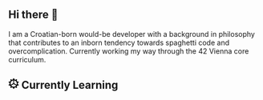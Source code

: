 <style type="text/css">
    .test {
        height: 1em;
    }
</style>

## Hi there 👋
I am a Croatian-born would-be developer with a background in philosophy that contributes to an inborn tendency towards spaghetti code and overcomplication. Currently working my way through the 42 Vienna core curriculum.

## <img src="./images/gear-svgrepo-com.svg" alt="" class="test"> Currently Learning

<!--
**DajanPlackovic/DajanPlackovic** is a ✨ _special_ ✨ repository because its `README.md` (this file) appears on your GitHub profile.

Here are some ideas to get you started:

-->
